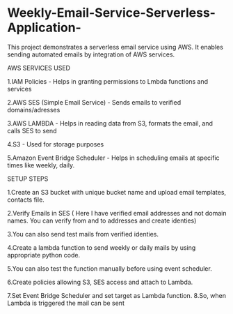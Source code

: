 # Weekly-Email-Service-Serverless-Application-
This project demonstrates a serverless email service using AWS. It enables sending automated emails by integration of AWS services.

AWS SERVICES USED 

1.IAM Policies - Helps in granting permissions to Lmbda functions and services

2.AWS SES (Simple Email Service) - Sends emails to verified domains/adresses

3.AWS LAMBDA - Helps in reading data from S3, formats the email, and calls SES to send

4.S3 - Used for storage purposes

5.Amazon Event Bridge Scheduler - Helps in scheduling emails at specific times like weekly, daily.


SETUP STEPS 

1.Create an S3 bucket with unique bucket name and upload email templates, contacts file.

2.Verify Emails in SES ( Here I have verified email addresses and not domain names. You can verify from and to addresses and create identies)

3.You can also send test mails from verified identies.

4.Create a lambda function to send weekly or daily mails by using appropriate python code.

5.You can also test the function manually before using event scheduler.

6.Create policies allowing S3, SES  access and attach to Lambda.

7.Set Event Bridge Scheduler and set target as Lambda function.
8.So, when Lambda is triggered the mail can be sent 

